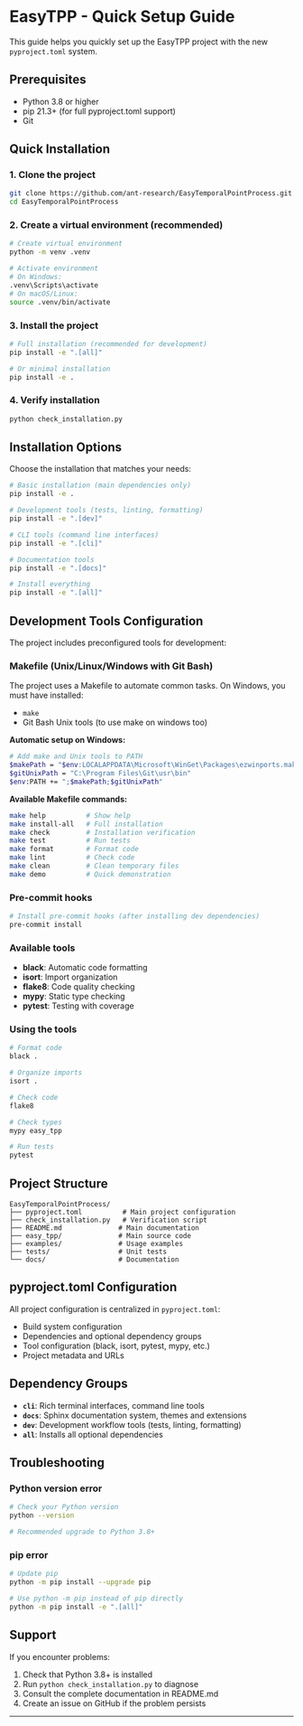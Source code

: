 # EasyTPP - Quick Setup Guide

This guide helps you quickly set up the EasyTPP project with the new `pyproject.toml` system.

## Prerequisites

- Python 3.8 or higher
- pip 21.3+ (for full pyproject.toml support)
- Git

## Quick Installation

### 1. Clone the project

```bash
git clone https://github.com/ant-research/EasyTemporalPointProcess.git
cd EasyTemporalPointProcess
```

### 2. Create a virtual environment (recommended)

```bash
# Create virtual environment
python -m venv .venv

# Activate environment
# On Windows:
.venv\Scripts\activate
# On macOS/Linux:
source .venv/bin/activate
```

### 3. Install the project

```bash
# Full installation (recommended for development)
pip install -e ".[all]"

# Or minimal installation
pip install -e .
```

### 4. Verify installation

```bash
python check_installation.py
```

## Installation Options

Choose the installation that matches your needs:

```bash
# Basic installation (main dependencies only)
pip install -e .

# Development tools (tests, linting, formatting)
pip install -e ".[dev]"

# CLI tools (command line interfaces)
pip install -e ".[cli]"

# Documentation tools
pip install -e ".[docs]"

# Install everything
pip install -e ".[all]"
```

## Development Tools Configuration

The project includes preconfigured tools for development:

### Makefile (Unix/Linux/Windows with Git Bash)

The project uses a Makefile to automate common tasks. On Windows, you must have installed:

- `make`
- Git Bash Unix tools (to use make on windows too)

**Automatic setup on Windows:**

```bash
# Add make and Unix tools to PATH
$makePath = "$env:LOCALAPPDATA\Microsoft\WinGet\Packages\ezwinports.make_Microsoft.Winget.Source_8wekyb3d8bbwe\bin"
$gitUnixPath = "C:\Program Files\Git\usr\bin"
$env:PATH += ";$makePath;$gitUnixPath"
```

**Available Makefile commands:**

```bash
make help          # Show help
make install-all   # Full installation
make check         # Installation verification
make test          # Run tests
make format        # Format code
make lint          # Check code
make clean         # Clean temporary files
make demo          # Quick demonstration
```

### Pre-commit hooks

```bash
# Install pre-commit hooks (after installing dev dependencies)
pre-commit install
```

### Available tools

- **black**: Automatic code formatting
- **isort**: Import organization
- **flake8**: Code quality checking
- **mypy**: Static type checking
- **pytest**: Testing with coverage

### Using the tools

```bash
# Format code
black .

# Organize imports
isort .

# Check code
flake8

# Check types
mypy easy_tpp

# Run tests
pytest
```

## Project Structure

```
EasyTemporalPointProcess/
├── pyproject.toml          # Main project configuration
├── check_installation.py   # Verification script
├── README.md              # Main documentation
├── easy_tpp/              # Main source code
├── examples/              # Usage examples
├── tests/                 # Unit tests
└── docs/                  # Documentation
```

## pyproject.toml Configuration

All project configuration is centralized in `pyproject.toml`:

- Build system configuration
- Dependencies and optional dependency groups
- Tool configuration (black, isort, pytest, mypy, etc.)
- Project metadata and URLs

## Dependency Groups

- **`cli`**: Rich terminal interfaces, command line tools
- **`docs`**: Sphinx documentation system, themes and extensions
- **`dev`**: Development workflow tools (tests, linting, formatting)
- **`all`**: Installs all optional dependencies

## Troubleshooting

### Python version error

```bash
# Check your Python version
python --version

# Recommended upgrade to Python 3.8+
```

### pip error

```bash
# Update pip
python -m pip install --upgrade pip

# Use python -m pip instead of pip directly
python -m pip install -e ".[all]"
```

## Support

If you encounter problems:

1. Check that Python 3.8+ is installed
2. Run `python check_installation.py` to diagnose
3. Consult the complete documentation in README.md
4. Create an issue on GitHub if the problem persists

---
